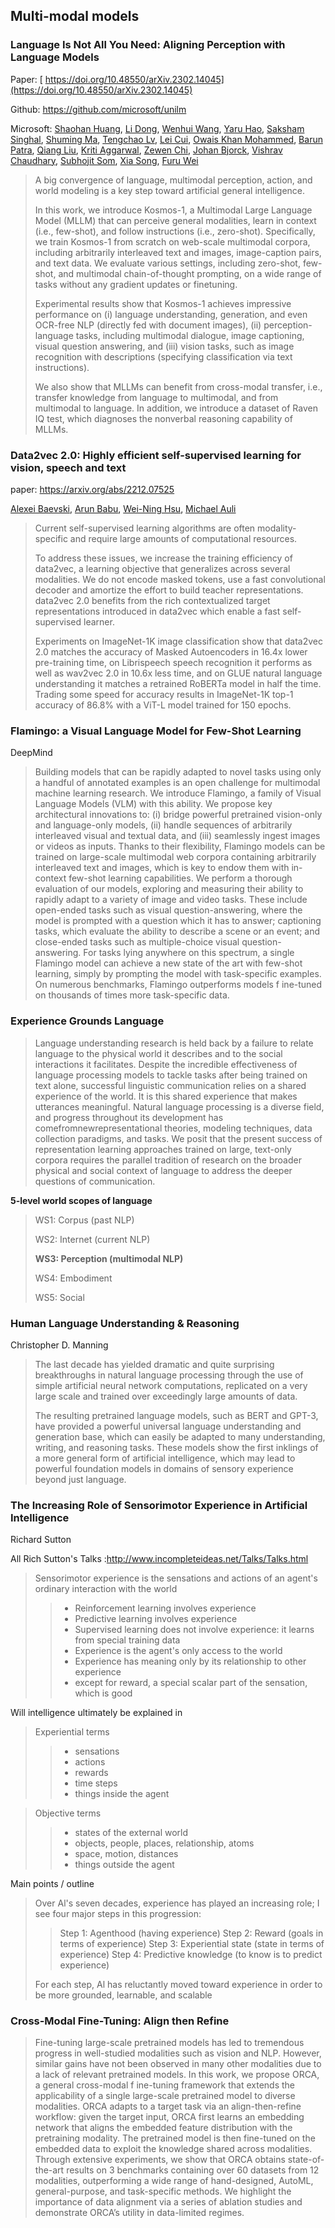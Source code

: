 ## Multi-modal models

### Language Is Not All You Need: Aligning Perception with Language Models

Paper: [ https://doi.org/10.48550/arXiv.2302.14045](https://doi.org/10.48550/arXiv.2302.14045)

Github: https://github.com/microsoft/unilm

Microsoft: [Shaohan Huang](https://arxiv.org/search/cs?searchtype=author&query=Huang%2C+S), [Li Dong](https://arxiv.org/search/cs?searchtype=author&query=Dong%2C+L), [Wenhui Wang](https://arxiv.org/search/cs?searchtype=author&query=Wang%2C+W), [Yaru Hao](https://arxiv.org/search/cs?searchtype=author&query=Hao%2C+Y), [Saksham Singhal](https://arxiv.org/search/cs?searchtype=author&query=Singhal%2C+S), [Shuming Ma](https://arxiv.org/search/cs?searchtype=author&query=Ma%2C+S), [Tengchao Lv](https://arxiv.org/search/cs?searchtype=author&query=Lv%2C+T), [Lei Cui](https://arxiv.org/search/cs?searchtype=author&query=Cui%2C+L), [Owais Khan Mohammed](https://arxiv.org/search/cs?searchtype=author&query=Mohammed%2C+O+K), [Barun Patra](https://arxiv.org/search/cs?searchtype=author&query=Patra%2C+B), [Qiang Liu](https://arxiv.org/search/cs?searchtype=author&query=Liu%2C+Q), [Kriti Aggarwal](https://arxiv.org/search/cs?searchtype=author&query=Aggarwal%2C+K), [Zewen Chi](https://arxiv.org/search/cs?searchtype=author&query=Chi%2C+Z), [Johan Bjorck](https://arxiv.org/search/cs?searchtype=author&query=Bjorck%2C+J), [Vishrav Chaudhary](https://arxiv.org/search/cs?searchtype=author&query=Chaudhary%2C+V), [Subhojit Som](https://arxiv.org/search/cs?searchtype=author&query=Som%2C+S), [Xia Song](https://arxiv.org/search/cs?searchtype=author&query=Song%2C+X), [Furu Wei](https://arxiv.org/search/cs?searchtype=author&query=Wei%2C+F)

>A big convergence of language, multimodal perception, action, and world modeling is a key step toward artificial general intelligence. 
>
>In this work, we introduce Kosmos-1, a Multimodal Large Language Model (MLLM) that can perceive general modalities, learn in context (i.e., few-shot), and follow instructions (i.e., zero-shot). Specifically, we train Kosmos-1 from scratch on web-scale multimodal corpora, including arbitrarily interleaved text and images, image-caption pairs, and text data. We evaluate various settings, including zero-shot, few-shot, and multimodal chain-of-thought prompting, on a wide range of tasks without any gradient updates or finetuning. 
>
>Experimental results show that Kosmos-1 achieves impressive performance on (i) language understanding, generation, and even OCR-free NLP (directly fed with document images), (ii) perception-language tasks, including multimodal dialogue, image captioning, visual question answering, and (iii) vision tasks, such as image recognition with descriptions (specifying classification via text instructions). 
>
>We also show that MLLMs can benefit from cross-modal transfer, i.e., transfer knowledge from language to multimodal, and from multimodal to language. In addition, we introduce a dataset of Raven IQ test, which diagnoses the nonverbal reasoning capability of MLLMs.



### Data2vec 2.0: Highly efficient self-supervised learning for vision, speech and text

paper: https://arxiv.org/abs/2212.07525

[Alexei Baevski](https://arxiv.org/search/cs?searchtype=author&query=Baevski%2C+A), [Arun Babu](https://arxiv.org/search/cs?searchtype=author&query=Babu%2C+A), [Wei-Ning Hsu](https://arxiv.org/search/cs?searchtype=author&query=Hsu%2C+W), [Michael Auli](https://arxiv.org/search/cs?searchtype=author&query=Auli%2C+M)

>Current self-supervised learning algorithms are often modality-specific and require large amounts of computational resources. 
>
>To address these issues, we increase the training efficiency of data2vec, a learning objective that generalizes across several modalities. We do not encode masked tokens, use a fast convolutional decoder and amortize the effort to build teacher representations. data2vec 2.0 benefits from the rich contextualized target representations introduced in data2vec which enable a fast self-supervised learner. 
>
>Experiments on ImageNet-1K image classification show that data2vec 2.0 matches the accuracy of Masked Autoencoders in 16.4x lower pre-training time, on Librispeech speech recognition it performs as well as wav2vec 2.0 in 10.6x less time, and on GLUE natural language understanding it matches a retrained RoBERTa model in half the time. Trading some speed for accuracy results in ImageNet-1K top-1 accuracy of 86.8\% with a ViT-L model trained for 150 epochs.



### Flamingo: a Visual Language Model for Few-Shot Learning

DeepMind

>Building models that can be rapidly adapted to novel tasks using only a handful of annotated examples is an open challenge for multimodal machine learning research. We introduce Flamingo, a family of Visual Language Models (VLM) with this ability. We propose key architectural innovations to: (i) bridge powerful pretrained vision-only and language-only models, (ii) handle sequences of arbitrarily interleaved visual and textual data, and (iii) seamlessly ingest images or videos as inputs. Thanks to their flexibility, Flamingo models can be trained on large-scale multimodal web corpora containing arbitrarily interleaved text and images, which is key to endow them with in-context few-shot learning capabilities. We perform a thorough evaluation of our models, exploring and measuring their ability to rapidly adapt to a variety of image and video tasks. These include open-ended tasks such as visual question-answering, where the model is prompted with a question which it has to answer; captioning tasks, which evaluate the ability to describe a scene or an event; and close-ended tasks such as multiple-choice visual question-answering. For tasks lying anywhere on this spectrum, a single Flamingo model can achieve a new state of the art with few-shot learning, simply by prompting the model with task-specific examples. On numerous benchmarks, Flamingo outperforms models f ine-tuned on thousands of times more task-specific data.



### Experience Grounds Language

>Language understanding research is held back by a failure to relate language to the physical world it describes and to the social interactions it facilitates. Despite the incredible effectiveness of language processing models to tackle tasks after being trained on text alone, successful linguistic communication relies on a shared experience of the world. It is this shared experience that makes utterances meaningful. Natural language processing is a diverse field, and progress throughout its development has comefromnewrepresentational theories, modeling techniques, data collection paradigms, and tasks. We posit that the present success of representation learning approaches trained on large, text-only corpora requires the parallel tradition of research on the broader physical and social context of language to address the deeper questions of communication.

**5-level world scopes of language**

> WS1: Corpus (past NLP)
>
> WS2: Internet (current NLP)
>
> **WS3: Perception (multimodal NLP)**
>
> WS4: Embodiment
>
> WS5: Social 



### Human Language  Understanding & Reasoning

Christopher D. Manning

>The last decade has yielded dramatic and quite surprising breakthroughs in natural language processing through the use of simple artificial neural network computations, replicated on a very large scale and trained over exceedingly large amounts of data. 
>
>The resulting pretrained language models, such as BERT and GPT-3, have provided a powerful universal language understanding and generation base, which can easily be adapted to many understanding, writing, and reasoning tasks. These models show the first inklings of a more general form of artificial intelligence, which may lead to powerful foundation models in domains of sensory experience beyond just language.



### The Increasing Role of Sensorimotor Experience in Artificial Intelligence 

Richard Sutton

All Rich Sutton's Talks :http://www.incompleteideas.net/Talks/Talks.html

> Sensorimotor experience is the sensations and actions of an agent's ordinary interaction with the world
>
> >- Reinforcement learning involves experience
> >- Predictive learning involves experience
> >- Supervised learning does not involve experience: it learns from special training data
> >- Experience is the agent's only access to the world
> >- Experience has meaning only by its relationship to other experience
> >  - except for reward, a special scalar part of the sensation, which is good

Will intelligence ultimately be explained in

>Experiential terms
>
>>- sensations
>>- actions
>>- rewards
>>- time steps
>>- things inside the agent

>Objective terms
>
>>- states of the external world
>>- objects, people, places, relationship, atoms
>>- space, motion, distances
>>- things outside the agent

Main points / outline
> Over Al's seven decades, experience has played an increasing role; I see four major steps in this progression:
>
> > Step 1: Agenthood (having experience)
> > Step 2: Reward (goals in terms of experience)
> > Step 3: Experiential state (state in terms of experience)
> > Step 4: Predictive knowledge (to know is to predict experience)
> 
> For each step, Al has reluctantly moved toward experience in order to be more grounded, learnable, and scalable



### Cross-Modal Fine-Tuning: Align then Refine

> Fine-tuning large-scale pretrained models has led to tremendous progress in well-studied modalities such as vision and NLP. However, similar gains have not been observed in many other modalities due to a lack of relevant pretrained models. In this work, we propose ORCA, a general cross-modal f ine-tuning framework that extends the applicability of a single large-scale pretrained model to diverse modalities. ORCA adapts to a target task via an align-then-refine workflow: given the target input, ORCA first learns an embedding network that aligns the embedded feature distribution with the pretraining modality. The pretrained model is then fine-tuned on the embedded data to exploit the knowledge shared across modalities. Through extensive experiments, we show that ORCA obtains state-of-the-art results on 3 benchmarks containing over 60 datasets from 12 modalities, outperforming a wide range of hand-designed, AutoML, general-purpose, and task-specific methods. We highlight the importance of data alignment via a series of ablation studies and demonstrate ORCA’s utility in data-limited regimes.
